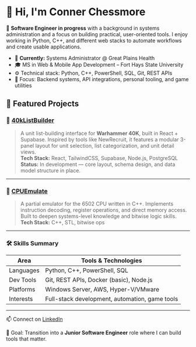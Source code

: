 # 👋 Hi, I'm Conner Chessmore

🎯 **Software Engineer in progress** with a background in systems administration and a focus on building practical, user-oriented tools. I enjoy working in Python, C++, and different web stacks to automate workflows and create usable applications.

- 💼 **Currently:** Systems Administrator @ Great Plains Health  
- 🎓 MS in Web & Mobile App Development – Fort Hays State University  
- ⚙️ Technical stack: Python, C++, PowerShell, SQL, Git, REST APIs  
- 📌 Focus: Backend systems, API integrations, personal tooling, and game utilities  

## 🚀 Featured Projects

### 🎲 [40kListBuilder](https://github.com/CChessmore/40kListBuilder)
> A unit list-building interface for **Warhammer 40K**, built in React + Supabase. Inspired by tools like NewRecruit, it features a modular 3-panel layout for unit selection, list categorization, and unit detail views.  
> **Tech Stack:** React, TailwindCSS, Supabase, Node.js, PostgreSQL  
> **Status:** In development — core layout, schema design, and data model structure in place.

---

### 🧠 [CPUEmulate](https://github.com/CChessmore/CPUEmulate)
> A partial emulator for the 6502 CPU written in C++. Implements instruction decoding, register operations, and direct memory access. Built to deepen systems-level knowledge and bitwise logic skills.  
> **Tech Stack:** C++, STL, bitwise ops

---

### 🛠️ Skills Summary

| Area        | Tools & Technologies |
|-------------|----------------------|
| Languages   | Python, C++, PowerShell, SQL |
| Dev Tools   | Git, REST APIs, Docker (basic), Node.js |
| Platforms   | Windows Server, AWS, Hyper-V/VMware |
| Interests   | Full-stack development, automation, game tools |

---

📫 Connect on [LinkedIn](https://linkedin.com/in/conner-chessmore)

🎯 Goal: Transition into a **Junior Software Engineer** role where I can build tools that matter.

